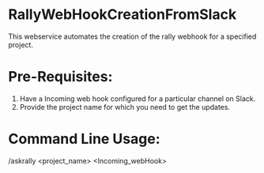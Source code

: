 # RallyWebHookCreationFromSlack

This webservice automates the creation of the rally webhook for a specified project. 

Pre-Requisites:
==============

1) Have a Incoming web hook configured for a particular channel on Slack.
2) Provide the project name for which you need to get the updates.

Command Line Usage:
==================

/askrally <project_name> <Incoming_webHook>
